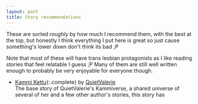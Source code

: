 ```yaml
---
layout: post
title: Story recommendations
---
```


These are sorted *roughly* by how much I recommend them, with the best at the top, but honestly I think everything I put here is great so just cause something's lower down don't think its bad ;P

Note that most of these will have trans lesbian protagonists as I like reading stories that feel relatable I guess ;P Many of them are still well written enough to probably be very enjoyable for everyone though.

- [Kammi Kettu](https://www.scribblehub.com/series/43812/kammi-kettu/){:.complete} by [QuietValerie]()<br>
  The base story of QuietValerie's Kammiverse, a shared universe of several of her and a few other author's stories, this story has
